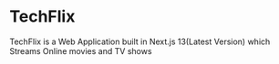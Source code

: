 # TechFlix
TechFlix is a Web Application built in Next.js 13(Latest Version) which Streams Online movies and TV shows
